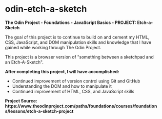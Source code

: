 # odin-etch-a-sketch
<strong>The Odin Project - Foundations - JavaScript Basics - PROJECT: Etch-a-Sketch</strong>

<p>The goal of this project is to continue to build on and cement my HTML, CSS, JavaScript, and DOM manipulation skills and knowledge that I have gained while working through The Odin Project.</p>
<p>This project is a browser version of "something between a sketchpad and an Etch-A-Sketch".</p>

<strong>After completing this project, I will have accomplished:</strong>
<ul>
    <li>Continued improvement of version control using Git and GitHub</li>
    <li>Understanding the DOM and how to manipulate it</li>
    <li>Continued improvement of HTML, CSS, and JavaScript skills</li>
</ul>
<strong>Project Source: https://www.theodinproject.com/paths/foundations/courses/foundations/lessons/etch-a-sketch-project</strong>